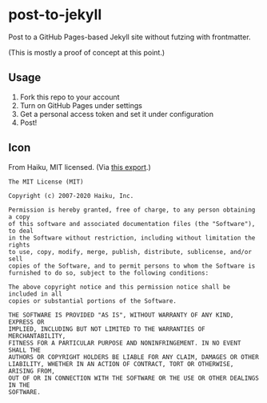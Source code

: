 # post-to-jekyll

Post to a GitHub Pages-based Jekyll site without futzing with frontmatter.

(This is mostly a proof of concept at this point.)

## Usage

1. Fork this repo to your account
2. Turn on GitHub Pages under settings
3. Get a personal access token and set it under configuration
4. Post!

## Icon

From Haiku, MIT licensed.  (Via [this export](https://github.com/darealshinji/haiku-icons).)

```
The MIT License (MIT)

Copyright (c) 2007-2020 Haiku, Inc.

Permission is hereby granted, free of charge, to any person obtaining a copy
of this software and associated documentation files (the "Software"), to deal
in the Software without restriction, including without limitation the rights
to use, copy, modify, merge, publish, distribute, sublicense, and/or sell
copies of the Software, and to permit persons to whom the Software is
furnished to do so, subject to the following conditions:

The above copyright notice and this permission notice shall be included in all
copies or substantial portions of the Software.

THE SOFTWARE IS PROVIDED "AS IS", WITHOUT WARRANTY OF ANY KIND, EXPRESS OR
IMPLIED, INCLUDING BUT NOT LIMITED TO THE WARRANTIES OF MERCHANTABILITY,
FITNESS FOR A PARTICULAR PURPOSE AND NONINFRINGEMENT. IN NO EVENT SHALL THE
AUTHORS OR COPYRIGHT HOLDERS BE LIABLE FOR ANY CLAIM, DAMAGES OR OTHER
LIABILITY, WHETHER IN AN ACTION OF CONTRACT, TORT OR OTHERWISE, ARISING FROM,
OUT OF OR IN CONNECTION WITH THE SOFTWARE OR THE USE OR OTHER DEALINGS IN THE
SOFTWARE.
```